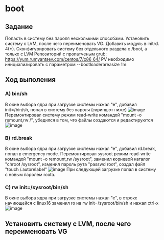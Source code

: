 # boot

## Задание
Попасть в систему без пароля несколькими способами.
Установить систему с LVM, после чего переименовать VG.
Добавить модуль в initrd. 4(*). Сконфигурировать систему без отдельного раздела с /boot, а только с LVM Репозиторий с пропатченым grub: https://yum.rumyantsev.com/centos/7/x86_64/ PV необходимо инициализировать с параметром --bootloaderareasize 1m

## Ход выполения


### A) bin/sh
В окне выбора ядра при загрузке системы нажал "е", добавил init=/bin/sh, попал в систему без пароля (скриншот ниже)
![image](https://user-images.githubusercontent.com/98832702/163666078-54f605c7-af3a-4111-858a-34509f391877.png)
Перемонтировал систему режим read-write командой "mount -o remount,rw /", убедился в том, что файлы создаются и редактируются
![image](https://user-images.githubusercontent.com/98832702/163666563-724fc788-d4f9-491f-ad20-f3eed5c7fbfe.png)

### B) rd.break
В окне выбора ядра при загрузке системы нажал "е", добавил rd.break, попал в emergency mode.
Перемонтировал sysroot режим read-write командой "mount -o remount,rw /sysroot", заменил корневой каталог "chroot /sysroot", изменил пароль рута "passwd root", создал файл "touch /.autorelabel"
![image](https://user-images.githubusercontent.com/98832702/163769003-9d51fa92-8acd-4b5b-aeb2-c072cc665d2f.png)
При следующей загрузке попал в систему с новым паролем rootа.

### C) rw init=/sysroot/bin/sh
В окне выбора ядра при загрузке системы нажал "е", в строке начиющейся с linux16 заменил ro на rw init=/sysroot/bin/sh и нажал сtrl-x
![image](https://user-images.githubusercontent.com/98832702/163768363-02e3722e-c6f6-4d4a-a15a-72e09862e7e4.png)



## Установить систему с LVM, после чего переименовать VG




